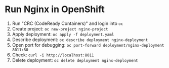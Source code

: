 # Run Nginx in OpenShift

1. Run "CRC (CodeReady Containers)" and login into `oc`
1. Create project: `oc new-project nginx-project`
1. Apply deployment: `oc apply -f deployment.yaml`
1. Describe deployment: `oc describe deployment nginx-deployment`
1. Open port for debugging: `oc port-forward deployment/nginx-deployment 8011:80`
1. Check: `curl -i http://localhost:8011`
1. Delete deployment: `oc delete deployment nginx-deployment`
